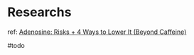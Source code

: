 # Researchs





ref: [Adenosine: Risks + 4 Ways to Lower It (Beyond Caffeine)](https://selfhacked.com/blog/adenosine-risks/)

#todo